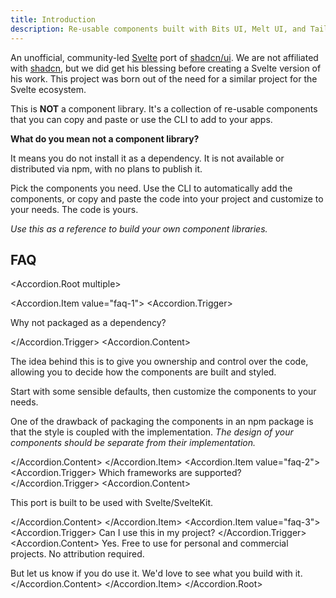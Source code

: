 ```yaml
---
title: Introduction
description: Re-usable components built with Bits UI, Melt UI, and Tailwind CSS.
---
```


<script>
  import * as Accordion from '@/registry/default/ui/accordion';
  import { Callout } from '$components/docs';
  import { AlertCircle } from "lucide-svelte";
</script>

An unofficial, community-led [Svelte](https://svelte.dev) port of [shadcn/ui](https://ui.shadcn.com). We are not affiliated with [shadcn](https://twitter.com/shadcn), but we did get his blessing before creating a Svelte version of his work. This project was born out of the need for a similar project for the Svelte ecosystem.

This is **NOT** a component library. It's a collection of re-usable components that you can copy and paste or use the CLI to add to your apps.

**What do you mean not a component library?**

It means you do not install it as a dependency. It is not available or distributed via npm, with no plans to publish it.

Pick the components you need. Use the CLI to automatically add the components, or copy and paste the code into your project and customize to your needs. The code is yours.

_Use this as a reference to build your own component libraries._

## FAQ

<Accordion.Root multiple>

<Accordion.Item value="faq-1">
<Accordion.Trigger>

Why not packaged as a dependency?

</Accordion.Trigger>
<Accordion.Content>

The idea behind this is to give you ownership and control over the code, allowing you to decide how the components are built and styled.

Start with some sensible defaults, then customize the components to your needs.

One of the drawback of packaging the components in an npm package is that the style is coupled with the implementation. _The design of your components should be separate from their implementation._

</Accordion.Content>
</Accordion.Item>
<Accordion.Item value="faq-2">
<Accordion.Trigger>
Which frameworks are supported?
</Accordion.Trigger>
<Accordion.Content>

This port is built to be used with Svelte/SvelteKit.

</Accordion.Content>
</Accordion.Item>
<Accordion.Item value="faq-3">
<Accordion.Trigger>
Can I use this in my project?
</Accordion.Trigger>
<Accordion.Content>
Yes. Free to use for personal and commercial projects. No attribution required.

But let us know if you do use it. We'd love to see what you build with it.
</Accordion.Content>
</Accordion.Item>
</Accordion.Root>
